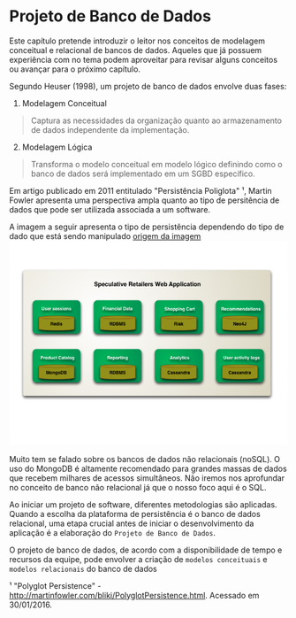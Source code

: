 # Projeto de Banco de Dados

Este capítulo pretende introduzir o leitor nos conceitos de modelagem conceitual e relacional de bancos de dados. Aqueles que já possuem experiência com no tema podem aproveitar para revisar alguns conceitos ou avançar para o próximo capítulo.

Segundo Heuser (1998), um projeto de banco de dados envolve duas fases:

1. Modelagem Conceitual
  > Captura as necessidades da organização quanto ao armazenamento de dados independente da implementação.

2. Modelagem Lógica
  > Transforma o modelo conceitual em modelo lógico definindo como o banco de dados será implementado em um SGBD específico.

Em artigo publicado em 2011 entitulado "Persistência Poliglota" ¹, Martin Fowler apresenta uma perspectiva ampla quanto ao tipo de persitência de dados que pode ser utilizada associada a um software.

A imagem a seguir apresenta o tipo de persistência dependendo do tipo de dado que está sendo manipulado [origem da imagem](http://martinfowler.com/bliki/images/polyglotPersistence/polyglot.png)
![Speculative Retailers Web Application](img/martin_fowler_polyglot_persistence.png)

Muito tem se falado sobre os bancos de dados não relacionais (noSQL). O uso do MongoDB é altamente recomendado para grandes massas de dados que recebem milhares de acessos simultâneos. Não iremos nos aprofundar no conceito de banco não relacional já que o nosso foco aqui é o SQL.

Ao iniciar um projeto de software, diferentes metodologias são aplicadas. Quando a escolha da plataforma de persistência é o banco de dados relacional, uma etapa crucial antes de iniciar o desenvolvimento da aplicação é a elaboração do `Projeto de Banco de Dados`.

O projeto de banco de dados, de acordo com a disponibilidade de tempo e recursos da equipe, pode envolver a criação de `modelos conceituais` e `modelos relacionais` do banco de dados

¹ "Polyglot Persistence" - http://martinfowler.com/bliki/PolyglotPersistence.html. Acessado em 30/01/2016.